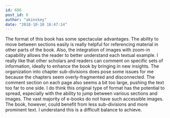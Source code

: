 ```yaml
---
id: 686
post_id: 6
author: "akinskey"
date: "2018-10-10 16:47:14"
---
```

The format of this book has some spectacular advantages. The ability to move between sections easily is really helpful for referencing material in other parts of the book. Also, the integration of images with zoom-in capability allows the reader to better understand each textual example. I really like that other scholars and readers can comment on specific sets of information, ideally to enhance the book by bringing in new insights. The organization into chapter sub-divisions does pose some issues for me because the chapters seem overly-fragmented and disconnected. The comment section on each page also seems a bit too large, pushing the text too far to one side. I do think this original type of format has the potential to spread, especially with the ability to jump between various sections and images. The vast majority of e-books do not have such accessible images. The book, however, could benefit from less sub-divisions and more prominent text. I understand this is a difficult balance to achieve.
